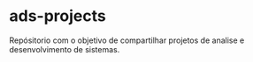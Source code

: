 # ads-projects
Repósitorio com o objetivo de compartilhar projetos de analise e desenvolvimento de sistemas.
